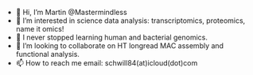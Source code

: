 - 👋 Hi, I’m Martin @Mastermindless
- 👀 I’m interested in science data analysis: transcriptomics, proteomics, name it omics!
- 🌱 I never stopped learning human and bacterial genomics.
- 💞️ I’m looking to collaborate on HT longread MAC assembly and functional analysis.
- 📫 How to reach me email: schwill84(at)icloud(dot)com
<!---
Mastermindless/Mastermindless is a ✨ special ✨ repository because its `README.md` (this file) appears on your GitHub profile.
You can click the Preview link to take a look at your changes.
--->
